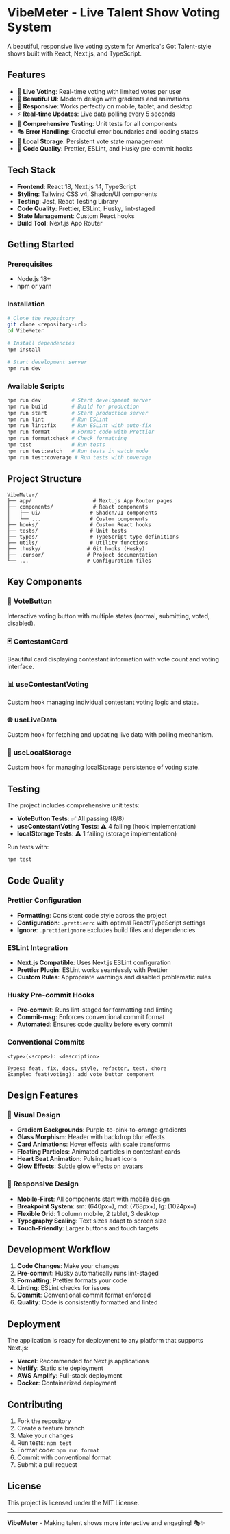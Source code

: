 # VibeMeter - Live Talent Show Voting System

A beautiful, responsive live voting system for America's Got Talent-style shows built with React, Next.js, and TypeScript.

## Features

- 🎯 **Live Voting**: Real-time voting with limited votes per user
- 🎨 **Beautiful UI**: Modern design with gradients and animations
- 📱 **Responsive**: Works perfectly on mobile, tablet, and desktop
- ⚡ **Real-time Updates**: Live data polling every 5 seconds
- 🧪 **Comprehensive Testing**: Unit tests for all components
- 🎭 **Error Handling**: Graceful error boundaries and loading states
- 💾 **Local Storage**: Persistent vote state management
- 🔧 **Code Quality**: Prettier, ESLint, and Husky pre-commit hooks

## Tech Stack

- **Frontend**: React 18, Next.js 14, TypeScript
- **Styling**: Tailwind CSS v4, Shadcn/UI components
- **Testing**: Jest, React Testing Library
- **Code Quality**: Prettier, ESLint, Husky, lint-staged
- **State Management**: Custom React hooks
- **Build Tool**: Next.js App Router

## Getting Started

### Prerequisites

- Node.js 18+
- npm or yarn

### Installation

```bash
# Clone the repository
git clone <repository-url>
cd VibeMeter

# Install dependencies
npm install

# Start development server
npm run dev
```

### Available Scripts

```bash
npm run dev          # Start development server
npm run build        # Build for production
npm run start        # Start production server
npm run lint         # Run ESLint
npm run lint:fix     # Run ESLint with auto-fix
npm run format       # Format code with Prettier
npm run format:check # Check formatting
npm test             # Run tests
npm run test:watch   # Run tests in watch mode
npm run test:coverage # Run tests with coverage
```

## Project Structure

```
VibeMeter/
├── app/                    # Next.js App Router pages
├── components/             # React components
│   ├── ui/                # Shadcn/UI components
│   └── ...                # Custom components
├── hooks/                 # Custom React hooks
├── tests/                 # Unit tests
├── types/                 # TypeScript type definitions
├── utils/                 # Utility functions
├── .husky/               # Git hooks (Husky)
├── .cursor/              # Project documentation
└── ...                   # Configuration files
```

## Key Components

### 🎯 **VoteButton**

Interactive voting button with multiple states (normal, submitting, voted, disabled).

### 🃏 **ContestantCard**

Beautiful card displaying contestant information with vote count and voting interface.

### 📊 **useContestantVoting**

Custom hook managing individual contestant voting logic and state.

### 🌐 **useLiveData**

Custom hook for fetching and updating live data with polling mechanism.

### 💾 **useLocalStorage**

Custom hook for managing localStorage persistence of voting state.

## Testing

The project includes comprehensive unit tests:

- **VoteButton Tests**: ✅ All passing (8/8)
- **useContestantVoting Tests**: ⚠️ 4 failing (hook implementation)
- **localStorage Tests**: ⚠️ 1 failing (storage implementation)

Run tests with:

```bash
npm test
```

## Code Quality

### Prettier Configuration

- **Formatting**: Consistent code style across the project
- **Configuration**: `.prettierrc` with optimal React/TypeScript settings
- **Ignore**: `.prettierignore` excludes build files and dependencies

### ESLint Integration

- **Next.js Compatible**: Uses Next.js ESLint configuration
- **Prettier Plugin**: ESLint works seamlessly with Prettier
- **Custom Rules**: Appropriate warnings and disabled problematic rules

### Husky Pre-commit Hooks

- **Pre-commit**: Runs lint-staged for formatting and linting
- **Commit-msg**: Enforces conventional commit format
- **Automated**: Ensures code quality before every commit

### Conventional Commits

```
<type>(<scope>): <description>

Types: feat, fix, docs, style, refactor, test, chore
Example: feat(voting): add vote button component
```

## Design Features

### 🎨 **Visual Design**

- **Gradient Backgrounds**: Purple-to-pink-to-orange gradients
- **Glass Morphism**: Header with backdrop blur effects
- **Card Animations**: Hover effects with scale transforms
- **Floating Particles**: Animated particles in contestant cards
- **Heart Beat Animation**: Pulsing heart icons
- **Glow Effects**: Subtle glow effects on avatars

### 📱 **Responsive Design**

- **Mobile-First**: All components start with mobile design
- **Breakpoint System**: sm: (640px+), md: (768px+), lg: (1024px+)
- **Flexible Grid**: 1 column mobile, 2 tablet, 3 desktop
- **Typography Scaling**: Text sizes adapt to screen size
- **Touch-Friendly**: Larger buttons and touch targets

## Development Workflow

1. **Code Changes**: Make your changes
2. **Pre-commit**: Husky automatically runs lint-staged
3. **Formatting**: Prettier formats your code
4. **Linting**: ESLint checks for issues
5. **Commit**: Conventional commit format enforced
6. **Quality**: Code is consistently formatted and linted

## Deployment

The application is ready for deployment to any platform that supports Next.js:

- **Vercel**: Recommended for Next.js applications
- **Netlify**: Static site deployment
- **AWS Amplify**: Full-stack deployment
- **Docker**: Containerized deployment

## Contributing

1. Fork the repository
2. Create a feature branch
3. Make your changes
4. Run tests: `npm test`
5. Format code: `npm run format`
6. Commit with conventional format
7. Submit a pull request

## License

This project is licensed under the MIT License.

---

**VibeMeter** - Making talent shows more interactive and engaging! 🎭✨
